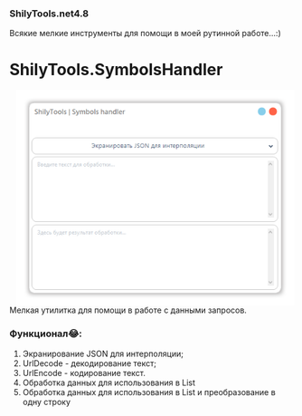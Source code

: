 ### ShilyTools.net4.8
Всякие мелкие инструменты для помощи в моей рутинной работе...:)

# ShilyTools.SymbolsHandler
<img height="380" align="right" src="/ShilyTools.SymbolsHandler/ShilyTools.SymbolsHandler.png"> Мелкая утилитка для помощи в работе с данными запросов.
### Функционал😂:
1. Экранирование JSON для интерполяции;
2. UrlDecode - декодирование текст;
3. UrlEncode - кодирование текст.
4. Обработка данных для использования в List<string>
5. Обработка данных для использования в List<string> и преобразование в одну строку